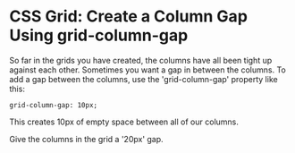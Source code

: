 # CSS Grid: Create a Column Gap Using grid-column-gap

So far in the grids you have created, the columns have all been tight up against each other. Sometimes you want a gap in between the columns. To add a gap between the columns, use the 'grid-column-gap' property like this:

```grid-column-gap: 10px;```

This creates 10px of empty space between all of our columns.


Give the columns in the grid a '20px' gap.